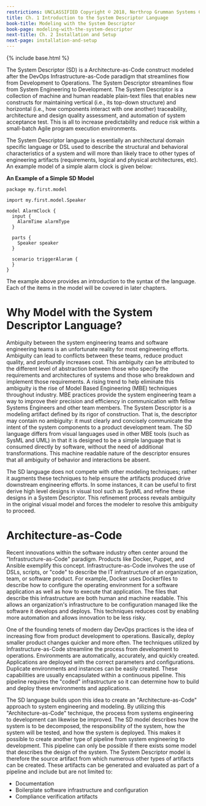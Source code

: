 ```yaml
---
restrictions: UNCLASSIFIED Copyright © 2018, Northrop Grumman Systems Corporation
title: Ch. 1 Introduction to the System Descriptor Language
book-title: Modeling with the System Descriptor
book-page: modeling-with-the-system-descriptor
next-title: Ch. 2 Installation and Setup
next-page: installation-and-setup
---
```

{% include base.html %}

The System Descriptor (SD) is a Architecture-as-Code construct modeled after the DevOps Infrastructure-as-Code paradigm
that streamlines flow from Development to Operations.  The System Descriptor streamlines flow from System Engineering to
Development.  The System Descriptor is a collection of machine and human readable plain-text files that enables new
constructs for maintaining vertical (i.e., its top-down structure) and horizontal (i.e., how components interact with
one another) traceability, architecture and design quality assessment, and automation of system acceptance test. This is
all to increase predictability and reduce risk within a small-batch Agile program execution environments.

The System Descriptor language is essentially an architectural domain specific language or DSL used to describe the
structural and behavioral characteristics of a system and will more than likely trace to other types of engineering
artifacts (requirements, logical and physical architectures, etc). An example model of a simple alarm clock is given
below:

**An Example of a Simple SD Model**
```
package my.first.model
 
import my.first.model.Speaker
 
model AlarmClock {
  input {
    AlarmTime alarmType
  }
 
  parts {
    Speaker speaker
  }
 
  scenario triggerAlaram {
  }
}
```

The example above provides an introduction to the syntax of the language.  Each of the items in the model will be
covered in later chapters.

# Why Model with the System Descriptor Language?
Ambiguity between the system engineering teams and software engineering teams is an unfortunate reality for most
engineering efforts.  Ambiguity can lead to conflicts between these teams, reduce product quality, and profoundly
increases cost. This ambiguity can be attributed to the different level of abstraction between those who specify the
requirements and architectures of systems and those who breakdown and implement those requirements.  A rising trend to
help eliminate this ambiguity is the rise of Model Based Engineering (MBE) techniques throughout industry. MBE practices
provide the system engineering team a way to improve their precision and efficiency in communication with fellow Systems
Engineers and other team members.  The System Descriptor is a modeling artifact defined by its rigor of construction.
That is, the descriptor may contain no ambiguity: it must clearly and concisely communicate the intent of the system
components to a product development team.  The SD language differs from visual languages used in other MBE tools (such
as SysML and UML) in that it is designed to be a simple language that is consumed directly by software, without the need
of additional transformations.  This machine readable nature of the descriptor ensures that all ambiguity of behavior
and interactions be absent.

The SD language does not compete with other modeling techniques; rather it augments these techniques to help ensure the
artifacts produced drive downstream engineering efforts.  In some instances, it can be useful to first derive high level
designs in visual tool such as SysML and refine these designs in a System Descriptor.  This refinement process reveals
ambiguity in the original visual model and forces the modeler to resolve this ambiguity to proceed.

# Architecture-as-Code
Recent innovations within the software industry often center around the "Infrastructure-as-Code" paradigm.  Products
like Docker, Puppet, and Ansible exemplify this concept.  Infrastructure-as-Code involves the use of DSLs, scripts, or
"code" to describe the IT infrastructure of an organization, team, or software product.  For example, Docker uses
Dockerfiles to describe how to configure the operating environment for a software application as well as how to execute
that application.  The files that describe this infrastructure are both human and machine readable.  This allows an
organization's infrastructure to be configuration managed like the software it develops and deploys.  This techniques
reduces cost by enabling more automation and allows innovation to be less risky.

One of the founding tenets of modern day DevOps practices is the idea of increasing flow from product development to
operations.  Basically, deploy smaller product changes quicker and more often.  The techniques utilized by
Infrastructure-as-Code streamline the process from development to operations.  Environments are automatically,
accurately, and quickly created.  Applications are deployed with the correct parameters and configurations.  Duplicate
environments and instances can be easily created.  These capabilities are usually encapsulated within a continuous
pipeline.  This pipeline requires the "coded" infrastructure so it can determine how to build and deploy these
environments and applications.

The SD language builds upon this idea to create an "Architecture-as-Code" approach to system engineering and modeling.
By utilizing this "Architecture-as-Code" technique, the process from systems engineering to development can likewise be
improved.  The SD model describes how the system is to be decomposed, the responsibility of the system, how the system
will be tested, and how the system is deployed.  This makes it possible to create another type of pipeline from system
engineering to development.  This pipeline can only be possible if there exists some model that describes the design of
the system. The System Descriptor model is therefore the source artifact from which numerous other types of artifacts
can be created. These artifacts can be generated and evaluated as part of a pipeline and include but are not limited to:
* Documentation
* Boilerplate software infrastructure and configuration
* Compliance verification artifacts